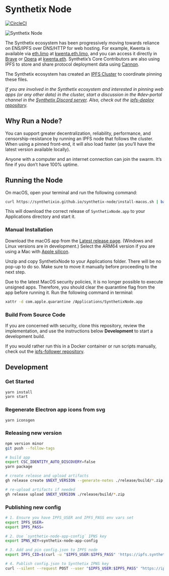 # Synthetix Node

[![CircleCI](https://dl.circleci.com/status-badge/img/gh/Synthetixio/synthetix-node/tree/master.svg?style=svg)](https://dl.circleci.com/status-badge/redirect/gh/Synthetixio/synthetix-node/tree/master)

![Synthetix Node](./synthetix-node.png)

The Synthetix ecosystem has been progressively moving towards reliance on ENS/IPFS over DNS/HTTP for web hosting. For example, Kwenta is available via [eth.limo](http://eth.limo) at [kwenta.eth.limo](https://kwenta.eth.limo), and you can access it directly in [Brave](https://brave.com) or [Opera](https://www.opera.com) at [kwenta.eth](http://kwenta.eth). Synthetix’s Core Contributors are also using IPFS to store and share protocol deployment data using [Cannon](https://usecannon.com).

The Synthetix ecosystem has created an [IPFS Cluster](https://ipfscluster.io) to coordinate pinning these files.

_If you are involved in the Synthetix ecosystem and interested in pinning web apps (or any other data) in the cluster, start a discussion in the #dev-portal channel in the [Synthetix Discord server](https://discord.com/invite/AEdUHzt). Also, check out the [ipfs-deploy repository](https://github.com/Synthetixio/ipfs-deploy)._

## Why Run a Node?

You can support greater decentralization, reliability, performance, and censorship-resistance by running an IPFS node that follows the cluster. When using a pinned front-end, it will also load faster (as you’ll have the latest version available locally).

Anyone with a computer and an internet connection can join the swarm. It’s fine if you don’t have 100% uptime.

## Running the Node

On macOS, open your terminal and run the following command:

```sh
curl https://synthetixio.github.io/synthetix-node/install-macos.sh | bash
```

This will download the correct release of `SynthetixNode.app` to your Applications directory and start it.

### Manual Installation

Download the macOS app from the [Latest release page](https://github.com/Synthetixio/synthetix-node/releases/latest). (Windows and Linux versions are in development.) Select the ARM64 version if you are using a Mac with [Apple silicon](https://support.apple.com/en-us/HT211814).

Unzip and copy SynthetixNode to your Applications folder. There will be no pop-up to do so. Make sure to move it manually before proceeding to the next step.

Due to the latest MacOS security policies, it is no longer possible to execute unsigned apps. Therefore, you should clear the quarantine flag from the app before running it. Run the following command in terminal:

```sh
xattr -d com.apple.quarantine /Applications/SynthetixNode.app
```

### Build From Source Code

If you are concerned with security, clone this repository, review the implementation, and use the instructions below **Development** to start a development build.

If you would rather run this in a Docker container or run scripts manually, check out the [ipfs-follower repository](https://github.com/Synthetixio/ipfs-follower).

## Development

### Get Started

```sh
yarn install
yarn start
```

### Regenerate Electron app icons from svg

```sh
yarn iconsgen
```

### Releasing new version

```sh
npm version minor
git push --follow-tags

# build app
export CSC_IDENTITY_AUTO_DISCOVERY=false
yarn package

# create release and upload artifacts
gh release create $NEXT_VERSION --generate-notes ./release/build/*.zip

# re-upload artifacts if needed
gh release upload $NEXT_VERSION ./release/build/*.zip
```

### Publishing new config

```sh
# 1. Ensure you have IPFS_USER and IPFS_PASS env vars set
export IPFS_USER=
export IPFS_PASS=

# 2. Use `synthetix-node-app-config` IPNS key
export IPNS_KEY=synthetix-node-app-config

# 3. Add and pin config.json to IPFS node
export IPFS_CID=$(curl -u "$IPFS_USER:$IPFS_PASS" 'https://ipfs.synthetix.io/api/v0/add' -F file=@config.json --silent | jq -r '.Hash')

# 4. Publish config.json to Synthetix IPNS key
curl --silent --request POST --user "$IPFS_USER:$IPFS_PASS" "https://ipfs.synthetix.io:5001/api/v0/name/publish?key=$IPNS_KEY&arg=$IPFS_CID&ttl=5m&lifetime=168h" | jq
```

